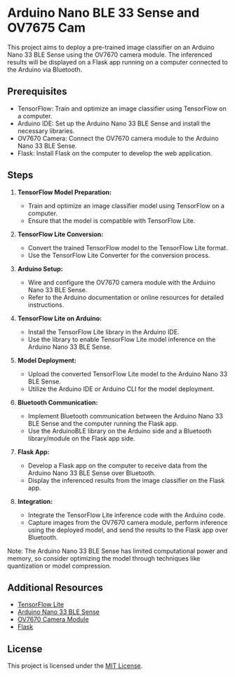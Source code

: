 # Arduino Nano BLE 33 Sense and OV7675 Cam

This project aims to deploy a pre-trained image classifier on an Arduino Nano 33 BLE Sense using the OV7670 camera module. The inferenced results will be displayed on a Flask app running on a computer connected to the Arduino via Bluetooth.

## Prerequisites

- TensorFlow: Train and optimize an image classifier using TensorFlow on a computer.
- Arduino IDE: Set up the Arduino Nano 33 BLE Sense and install the necessary libraries.
- OV7670 Camera: Connect the OV7670 camera module to the Arduino Nano 33 BLE Sense.
- Flask: Install Flask on the computer to develop the web application.

## Steps

1. **TensorFlow Model Preparation:**
   - Train and optimize an image classifier model using TensorFlow on a computer.
   - Ensure that the model is compatible with TensorFlow Lite.

2. **TensorFlow Lite Conversion:**
   - Convert the trained TensorFlow model to the TensorFlow Lite format.
   - Use the TensorFlow Lite Converter for the conversion process.

3. **Arduino Setup:**
   - Wire and configure the OV7670 camera module with the Arduino Nano 33 BLE Sense.
   - Refer to the Arduino documentation or online resources for detailed instructions.

4. **TensorFlow Lite on Arduino:**
   - Install the TensorFlow Lite library in the Arduino IDE.
   - Use the library to enable TensorFlow Lite model inference on the Arduino Nano 33 BLE Sense.

5. **Model Deployment:**
   - Upload the converted TensorFlow Lite model to the Arduino Nano 33 BLE Sense.
   - Utilize the Arduino IDE or Arduino CLI for the model deployment.

6. **Bluetooth Communication:**
   - Implement Bluetooth communication between the Arduino Nano 33 BLE Sense and the computer running the Flask app.
   - Use the ArduinoBLE library on the Arduino side and a Bluetooth library/module on the Flask app side.

7. **Flask App:**
   - Develop a Flask app on the computer to receive data from the Arduino Nano 33 BLE Sense over Bluetooth.
   - Display the inferenced results from the image classifier on the Flask app.

8. **Integration:**
   - Integrate the TensorFlow Lite inference code with the Arduino code.
   - Capture images from the OV7670 camera module, perform inference using the deployed model, and send the results to the Flask app over Bluetooth.

Note: The Arduino Nano 33 BLE Sense has limited computational power and memory, so consider optimizing the model through techniques like quantization or model compression.

## Additional Resources

- [TensorFlow Lite](https://www.tensorflow.org/lite)
- [Arduino Nano 33 BLE Sense](https://www.arduino.cc/en/Guide/NANO33BLESense)
- [OV7670 Camera Module](https://www.arducam.com/docs/camera-for-arduino/ov7670-arduino-camera-module-guide/)
- [Flask](https://flask.palletsprojects.com/)

## License

This project is licensed under the [MIT License](LICENSE).

